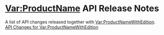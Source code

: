 <Var:ProductName> API Release Notes
=============

A list of API changes released together with <Var:ProductNameWithEdition>.
[API Changes for <Var:ProductNameWithEdition>](tradosstudio2024.md)
